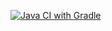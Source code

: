 [![Java CI with Gradle](https://github.com/Novadiss/Auto.EighthLessonSecondTask/actions/workflows/gradle.yml/badge.svg)](https://github.com/Novadiss/Auto.EighthLessonSecondTask/actions/workflows/gradle.yml)